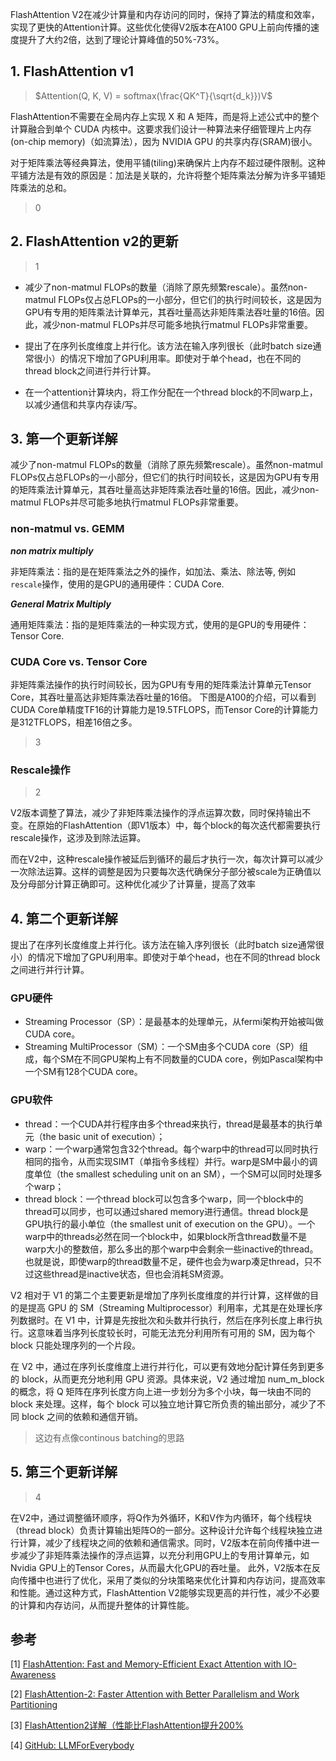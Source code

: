 FlashAttention V2在减少计算量和内存访问的同时，保持了算法的精度和效率，实现了更快的Attention计算。这些优化使得V2版本在A100 GPU上前向传播的速度提升了大约2倍，达到了理论计算峰值的50%-73%。

## 1. FlashAttention v1

> $Attention(Q, K, V) = softmax(\frac{QK^T}{\sqrt{d_k}})V$

FlashAttention不需要在全局内存上实现 X 和 A 矩阵，而是将上述公式中的整个计算融合到单个 CUDA 内核中。这要求我们设计一种算法来仔细管理片上内存(on-chip memory)（如流算法），因为 NVIDIA GPU 的共享内存(SRAM)很小。

对于矩阵乘法等经典算法，使用平铺(tiling)来确保片上内存不超过硬件限制。这种平铺方法是有效的原因是：加法是关联的，允许将整个矩阵乘法分解为许多平铺矩阵乘法的总和。

> 0


## 2. FlashAttention v2的更新

>1

- 减少了non-matmul FLOPs的数量（消除了原先频繁rescale）。虽然non-matmul FLOPs仅占总FLOPs的一小部分，但它们的执行时间较长，这是因为GPU有专用的矩阵乘法计算单元，其吞吐量高达非矩阵乘法吞吐量的16倍。因此，减少non-matmul FLOPs并尽可能多地执行matmul FLOPs非常重要。

- 提出了在序列长度维度上并行化。该方法在输入序列很长（此时batch size通常很小）的情况下增加了GPU利用率。即使对于单个head，也在不同的thread block之间进行并行计算。

- 在一个attention计算块内，将工作分配在一个thread block的不同warp上，以减少通信和共享内存读/写。

## 3. 第一个更新详解

减少了non-matmul FLOPs的数量（消除了原先频繁rescale）。虽然non-matmul FLOPs仅占总FLOPs的一小部分，但它们的执行时间较长，这是因为GPU有专用的矩阵乘法计算单元，其吞吐量高达非矩阵乘法吞吐量的16倍。因此，减少non-matmul FLOPs并尽可能多地执行matmul FLOPs非常重要。

### non-matmul vs. GEMM

***non matrix multiply***

非矩阵乘法：指的是在矩阵乘法之外的操作，如加法、乘法、除法等, 例如`rescale`操作，使用的是GPU的通用硬件：CUDA Core.

***General Matrix Multiply***

通用矩阵乘法：指的是矩阵乘法的一种实现方式，使用的是GPU的专用硬件：Tensor Core.

### CUDA Core vs. Tensor Core

非矩阵乘法操作的执行时间较长，因为GPU有专用的矩阵乘法计算单元Tensor Core，其吞吐量高达非矩阵乘法吞吐量的16倍。
下图是A100的介绍，可以看到CUDA Core单精度TF16的计算能力是19.5TFLOPS，而Tensor Core的计算能力是312TFLOPS，相差16倍之多。
>3

### Rescale操作
>2

V2版本调整了算法，减少了非矩阵乘法操作的浮点运算次数，同时保持输出不变。在原始的FlashAttention（即V1版本）中，每个block的每次迭代都需要执行rescale操作，这涉及到除法运算。

而在V2中，这种rescale操作被延后到循环的最后才执行一次，每次计算可以减少一次除法运算。这样的调整是因为只要每次迭代确保分子部分被scale为正确值以及分母部分计算正确即可。这种优化减少了计算量，提高了效率


## 4. 第二个更新详解
提出了在序列长度维度上并行化。该方法在输入序列很长（此时batch size通常很小）的情况下增加了GPU利用率。即使对于单个head，也在不同的thread block之间进行并行计算。

### GPU硬件
  - Streaming Processor（SP）：是最基本的处理单元，从fermi架构开始被叫做CUDA core。
  - Streaming MultiProcessor（SM）：一个SM由多个CUDA core（SP）组成，每个SM在不同GPU架构上有不同数量的CUDA core，例如Pascal架构中一个SM有128个CUDA core。

### GPU软件
  - thread：一个CUDA并行程序由多个thread来执行，thread是最基本的执行单元（the basic unit of execution）；
  - warp：一个warp通常包含32个thread。每个warp中的thread可以同时执行相同的指令，从而实现SIMT（单指令多线程）并行。warp是SM中最小的调度单位（the smallest scheduling unit on an SM），一个SM可以同时处理多个warp；
  - thread block：一个thread block可以包含多个warp，同一个block中的thread可以同步，也可以通过shared memory进行通信。thread block是GPU执行的最小单位（the smallest unit of execution on the GPU）。一个warp中的threads必然在同一个block中，如果block所含thread数量不是warp大小的整数倍，那么多出的那个warp中会剩余一些inactive的thread。也就是说，即使warp的thread数量不足，硬件也会为warp凑足thread，只不过这些thread是inactive状态，但也会消耗SM资源。

V2 相对于 V1 的第二个主要更新是增加了序列长度维度的并行计算，这样做的目的是提高 GPU 的 SM（Streaming Multiprocessor）利用率，尤其是在处理长序列数据时。在 V1 中，计算是先按批次和头数并行执行，然后在序列长度上串行执行。这意味着当序列长度较长时，可能无法充分利用所有可用的 SM，因为每个 block 只能处理序列的一个片段。

在 V2 中，通过在序列长度维度上进行并行化，可以更有效地分配计算任务到更多的 block，从而更充分地利用 GPU 资源。具体来说，V2 通过增加 num_m_block 的概念，将 Q 矩阵在序列长度方向上进一步划分为多个小块，每一块由不同的 block 来处理。这样，每个 block 可以独立地计算它所负责的输出部分，减少了不同 block 之间的依赖和通信开销。

> 这边有点像continous batching的思路

## 5. 第三个更新详解
>4

在V2中，通过调整循环顺序，将Q作为外循环，K和V作为内循环，每个线程块（thread block）负责计算输出矩阵O的一部分。这种设计允许每个线程块独立进行计算，减少了线程块之间的依赖和通信需求。同时，V2版本在前向传播中进一步减少了非矩阵乘法操作的浮点运算，以充分利用GPU上的专用计算单元，如Nvidia GPU上的Tensor Cores，从而最大化GPU的吞吐量。
此外，V2版本在反向传播中也进行了优化，采用了类似的分块策略来优化计算和内存访问，提高效率和性能。通过这种方式，FlashAttention V2能够实现更高的并行性，减少不必要的计算和内存访问，从而提升整体的计算性能。

## 参考

<div id="refer-anchor-1"></div>

[1] [FlashAttention: Fast and Memory-Efficient Exact Attention with IO-Awareness](https://arxiv.org/abs/2205.14135)

[2] [FlashAttention-2: Faster Attention with Better Parallelism and Work Partitioning](https://arxiv.org/abs/2307.08691)

[3] [FlashAttention2详解（性能比FlashAttention提升200%](https://cloud.tencent.com/developer/article/2353093)

[4] [GitHub: LLMForEverybody](https://github.com/luhengshiwo/LLMForEverybody)



